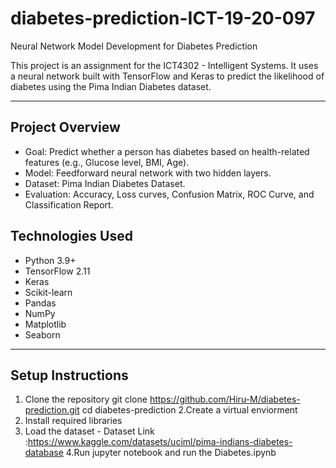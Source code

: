 # diabetes-prediction-ICT-19-20-097
Neural Network Model Development for Diabetes Prediction

This project is an assignment for the ICT4302 - Intelligent Systems. It uses a neural network built with TensorFlow and Keras to predict the likelihood of diabetes using the Pima Indian Diabetes dataset.

---

##  Project Overview

- Goal: Predict whether a person has diabetes based on health-related features (e.g., Glucose level, BMI, Age).
- Model: Feedforward neural network with two hidden layers.
- Dataset: Pima Indian Diabetes Dataset.
- Evaluation: Accuracy, Loss curves, Confusion Matrix, ROC Curve, and Classification Report.

## Technologies Used

- Python 3.9+
- TensorFlow 2.11
- Keras
- Scikit-learn
- Pandas
- NumPy
- Matplotlib
- Seaborn

---
## Setup Instructions

1. Clone the repository
   git clone https://github.com/Hiru-M/diabetes-prediction.git
   cd diabetes-prediction
2.Create a virtual enviorment
3. Install required libraries
4. Load the dataset - Dataset Link :https://www.kaggle.com/datasets/uciml/pima-indians-diabetes-database
4.Run jupyter notebook and run the Diabetes.ipynb

